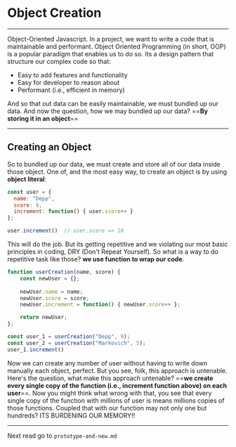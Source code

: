 # Object Creation

---

Object-Oriented Javascript. In a project, we want to write a code that is maintainable and performant. Object Oriented Programming (in short, OOP) is a popular paradigm that enables us to do so. Its a design pattern that structure our complex code so that:

- Easy to add features and functionality
- Easy for developer to reason about
- Performant (i.e., efficient in memory)

And so that out data can be easily maintainable, we must bundled up our data. And now the question, how we may bundled up our data? ==**By storing it in an object**==



---

## Creating an Object

So to bundled up our data, we must create and store all of our data inside those object. One of, and the most easy way, to create an object is by using **object literal**:

```javascript
const user = {
  name: "Depp",
  score: 9,
  increment: function() { user.score++ }
};

user.increment()  // user.score => 10
```

This will do the job. But its getting repetitive and we violating our most basic principles in coding, DRY (Don't Repeat Yourself). So what is a way to do repetitive task like those? **we use function to wrap our code**.

```javascript
function userCreation(name, score) {
    const newUser = {};
    
    newUser.name = name;
    newUser.score = score;
    newUser.increment = function() { newUser.score++ };

    return newUser;  
};

const user_1 = userCreation("Depp", 9);
const user_2 = userCreation("Markovich", 5);
user_1.increment()
```

Now we can create any number of user without having to write down manually each object, perfect. But you see, folk, this approach is untenable. Here's the question, what make this approach untenable? ==**we create every single copy of the function (i.e., increment function above) on each user**==. Now you might think what wrong with that, you see that every single copy of the function with millions of user is means millions copies of those functions. Coupled that with our function may not only one but hundreds? ITS BURDENING OUR MEMORY!!



---

Next read go to `prototype-and-new.md`



